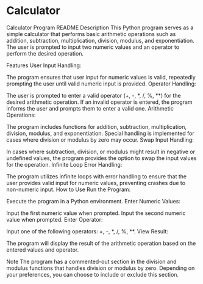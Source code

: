 # Calculator

Calculator Program README
Description
This Python program serves as a simple calculator that performs basic arithmetic operations such as addition, subtraction, multiplication, division, modulus, and exponentiation. The user is prompted to input two numeric values and an operator to perform the desired operation.

Features
User Input Handling:

The program ensures that user input for numeric values is valid, repeatedly prompting the user until valid numeric input is provided.
Operator Handling:

The user is prompted to enter a valid operator (+, -, *, /, %, **) for the desired arithmetic operation.
If an invalid operator is entered, the program informs the user and prompts them to enter a valid one.
Arithmetic Operations:

The program includes functions for addition, subtraction, multiplication, division, modulus, and exponentiation.
Special handling is implemented for cases where division or modulus by zero may occur.
Swap Input Handling:

In cases where subtraction, division, or modulus might result in negative or undefined values, the program provides the option to swap the input values for the operation.
Infinite Loop Error Handling:

The program utilizes infinite loops with error handling to ensure that the user provides valid input for numeric values, preventing crashes due to non-numeric input.
How to Use
Run the Program:

Execute the program in a Python environment.
Enter Numeric Values:

Input the first numeric value when prompted.
Input the second numeric value when prompted.
Enter Operator:

Input one of the following operators: +, -, *, /, %, **.
View Result:

The program will display the result of the arithmetic operation based on the entered values and operator.

Note
The program has a commented-out section in the division and modulus functions that handles division or modulus by zero. Depending on your preferences, you can choose to include or exclude this section.
